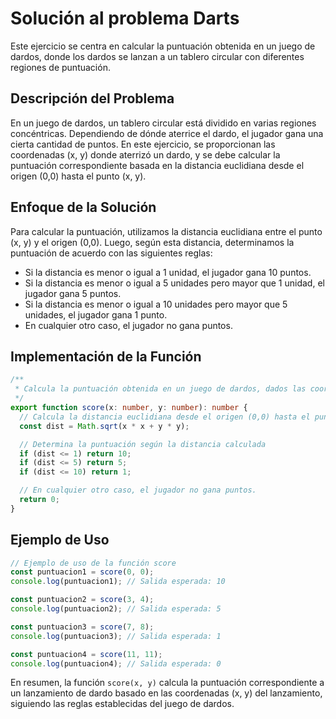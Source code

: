 # Solución al problema Darts

Este ejercicio se centra en calcular la puntuación obtenida en un juego de dardos, donde los dardos se lanzan a un tablero circular con diferentes regiones de puntuación.

## Descripción del Problema

En un juego de dardos, un tablero circular está dividido en varias regiones concéntricas. Dependiendo de dónde aterrice el dardo, el jugador gana una cierta cantidad de puntos. En este ejercicio, se proporcionan las coordenadas (x, y) donde aterrizó un dardo, y se debe calcular la puntuación correspondiente basada en la distancia euclidiana desde el origen (0,0) hasta el punto (x, y).

## Enfoque de la Solución

Para calcular la puntuación, utilizamos la distancia euclidiana entre el punto (x, y) y el origen (0,0). Luego, según esta distancia, determinamos la puntuación de acuerdo con las siguientes reglas:

- Si la distancia es menor o igual a 1 unidad, el jugador gana 10 puntos.
- Si la distancia es menor o igual a 5 unidades pero mayor que 1 unidad, el jugador gana 5 puntos.
- Si la distancia es menor o igual a 10 unidades pero mayor que 5 unidades, el jugador gana 1 punto.
- En cualquier otro caso, el jugador no gana puntos.

## Implementación de la Función

```typescript
/**
 * Calcula la puntuación obtenida en un juego de dardos, dados las coordenadas (x, y) del lanzamiento.
 */
export function score(x: number, y: number): number {
  // Calcula la distancia euclidiana desde el origen (0,0) hasta el punto (x, y)
  const dist = Math.sqrt(x * x + y * y);

  // Determina la puntuación según la distancia calculada
  if (dist <= 1) return 10;
  if (dist <= 5) return 5;
  if (dist <= 10) return 1;

  // En cualquier otro caso, el jugador no gana puntos.
  return 0;
}
```

## Ejemplo de Uso

```typescript
// Ejemplo de uso de la función score
const puntuacion1 = score(0, 0);
console.log(puntuacion1); // Salida esperada: 10

const puntuacion2 = score(3, 4);
console.log(puntuacion2); // Salida esperada: 5

const puntuacion3 = score(7, 8);
console.log(puntuacion3); // Salida esperada: 1

const puntuacion4 = score(11, 11);
console.log(puntuacion4); // Salida esperada: 0
```

En resumen, la función `score(x, y)` calcula la puntuación correspondiente a un lanzamiento de dardo basado en las coordenadas (x, y) del lanzamiento, siguiendo las reglas establecidas del juego de dardos.
